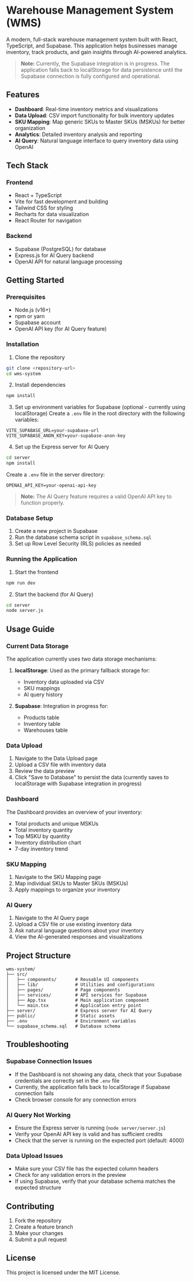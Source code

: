 # Warehouse Management System (WMS)

A modern, full-stack warehouse management system built with React, TypeScript, and Supabase. This application helps businesses manage inventory, track products, and gain insights through AI-powered analytics.

> **Note:** Currently, the Supabase integration is in progress. The application falls back to localStorage for data persistence until the Supabase connection is fully configured and operational.

## Features

- **Dashboard**: Real-time inventory metrics and visualizations
- **Data Upload**: CSV import functionality for bulk inventory updates
- **SKU Mapping**: Map generic SKUs to Master SKUs (MSKUs) for better organization
- **Analytics**: Detailed inventory analysis and reporting
- **AI Query**: Natural language interface to query inventory data using OpenAI

## Tech Stack

### Frontend
- React + TypeScript
- Vite for fast development and building
- Tailwind CSS for styling
- Recharts for data visualization
- React Router for navigation

### Backend
- Supabase (PostgreSQL) for database
- Express.js for AI Query backend
- OpenAI API for natural language processing

## Getting Started

### Prerequisites

- Node.js (v16+)
- npm or yarn
- Supabase account
- OpenAI API key (for AI Query feature)

### Installation

1. Clone the repository
```bash
git clone <repository-url>
cd wms-system
```

2. Install dependencies
```bash
npm install
```

3. Set up environment variables for Supabase (optional - currently using localStorage)
Create a `.env` file in the root directory with the following variables:
```
VITE_SUPABASE_URL=your-supabase-url
VITE_SUPABASE_ANON_KEY=your-supabase-anon-key
```

4. Set up the Express server for AI Query
```bash
cd server
npm install
```

Create a `.env` file in the server directory:
```
OPENAI_API_KEY=your-openai-api-key
```

> **Note:** The AI Query feature requires a valid OpenAI API key to function properly.

### Database Setup

1. Create a new project in Supabase
2. Run the database schema script in `supabase_schema.sql`
3. Set up Row Level Security (RLS) policies as needed

### Running the Application

1. Start the frontend
```bash
npm run dev
```

2. Start the backend (for AI Query)
```bash
cd server
node server.js
```

## Usage Guide

### Current Data Storage
The application currently uses two data storage mechanisms:

1. **localStorage**: Used as the primary fallback storage for:
   - Inventory data uploaded via CSV
   - SKU mappings
   - AI query history

2. **Supabase**: Integration in progress for:
   - Products table
   - Inventory table
   - Warehouses table

### Data Upload
1. Navigate to the Data Upload page
2. Upload a CSV file with inventory data
3. Review the data preview
4. Click "Save to Database" to persist the data (currently saves to localStorage with Supabase integration in progress)

### Dashboard
The Dashboard provides an overview of your inventory:
- Total products and unique MSKUs
- Total inventory quantity
- Top MSKU by quantity
- Inventory distribution chart
- 7-day inventory trend

### SKU Mapping
1. Navigate to the SKU Mapping page
2. Map individual SKUs to Master SKUs (MSKUs)
3. Apply mappings to organize your inventory

### AI Query
1. Navigate to the AI Query page
2. Upload a CSV file or use existing inventory data
3. Ask natural language questions about your inventory
4. View the AI-generated responses and visualizations

## Project Structure

```
wms-system/
├── src/
│   ├── components/       # Reusable UI components
│   ├── lib/              # Utilities and configurations
│   ├── pages/            # Page components
│   ├── services/         # API services for Supabase
│   ├── App.tsx           # Main application component
│   └── main.tsx          # Application entry point
├── server/               # Express server for AI Query
├── public/               # Static assets
├── .env                  # Environment variables
└── supabase_schema.sql   # Database schema
```

## Troubleshooting

### Supabase Connection Issues
- If the Dashboard is not showing any data, check that your Supabase credentials are correctly set in the `.env` file
- Currently, the application falls back to localStorage if Supabase connection fails
- Check browser console for any connection errors

### AI Query Not Working
- Ensure the Express server is running (`node server/server.js`)
- Verify your OpenAI API key is valid and has sufficient credits
- Check that the server is running on the expected port (default: 4000)

### Data Upload Issues
- Make sure your CSV file has the expected column headers
- Check for any validation errors in the preview
- If using Supabase, verify that your database schema matches the expected structure

## Contributing

1. Fork the repository
2. Create a feature branch
3. Make your changes
4. Submit a pull request

## License

This project is licensed under the MIT License.
